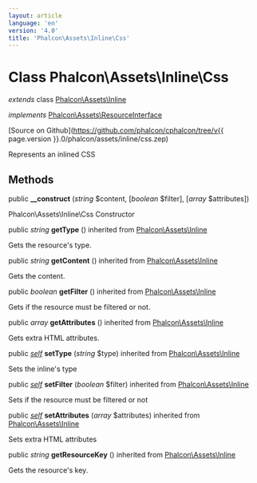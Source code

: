 ```yaml
---
layout: article
language: 'en'
version: '4.0'
title: 'Phalcon\Assets\Inline\Css'
---
```

# Class **Phalcon\Assets\Inline\Css**

*extends* class [Phalcon\Assets\Inline](Phalcon_Assets_Inline)

*implements* [Phalcon\Assets\ResourceInterface](Phalcon_Assets_ResourceInterface)

[Source on Github](https://github.com/phalcon/cphalcon/tree/v{{ page.version }}.0/phalcon/assets/inline/css.zep)

Represents an inlined CSS


## Methods
public  **__construct** (*string* $content, [*boolean* $filter], [*array* $attributes])

Phalcon\Assets\Inline\Css Constructor



public *string* **getType** () inherited from [Phalcon\Assets\Inline](Phalcon_Assets_Inline)

Gets the resource's type.



public *string* **getContent** () inherited from [Phalcon\Assets\Inline](Phalcon_Assets_Inline)

Gets the content.



public *boolean* **getFilter** () inherited from [Phalcon\Assets\Inline](Phalcon_Assets_Inline)

Gets if the resource must be filtered or not.



public *array* **getAttributes** () inherited from [Phalcon\Assets\Inline](Phalcon_Assets_Inline)

Gets extra HTML attributes.


public [*self*](Phalcon_Assets_Inline_Css) **setType** (*string* $type) inherited from [Phalcon\Assets\Inline](Phalcon_Assets_Inline)

Sets the inline's type



public [*self*](Phalcon_Assets_Inline_Css) **setFilter** (*boolean* $filter) inherited from [Phalcon\Assets\Inline](Phalcon_Assets_Inline)

Sets if the resource must be filtered or not



public [*self*](Phalcon_Assets_Inline_Css) **setAttributes** (*array* $attributes) inherited from [Phalcon\Assets\Inline](Phalcon_Assets_Inline)

Sets extra HTML attributes



public *string* **getResourceKey** () inherited from [Phalcon\Assets\Inline](Phalcon_Assets_Inline)

Gets the resource's key.



